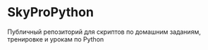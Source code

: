 # SkyProPython
Публичный репозиторий для скриптов по домашним заданиям, тренировке и урокам по Python

